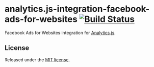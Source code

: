 # analytics.js-integration-facebook-ads-for-websites [![Build Status][ci-badge]][ci-link]

Facebook Ads for Websites integration for [Analytics.js][].

## License

Released under the [MIT license](License.md).


[Analytics.js]: https://segment.com/docs/libraries/analytics.js/
[ci-link]: https://circleci.com/gh/segment-integrations/analytics.js-integration-facebook-ads-for-websites
[ci-badge]: https://circleci.com/gh/segment-integrations/analytics.js-integration-facebook-ads-for-websites.svg?style=svg